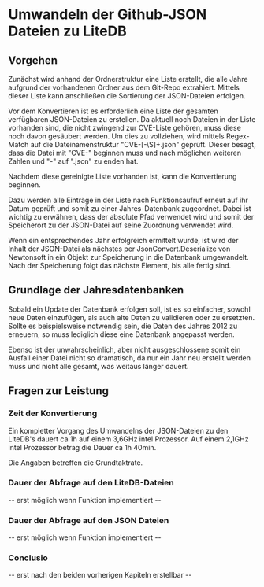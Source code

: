 # Umwandeln der Github-JSON Dateien zu LiteDB

## Vorgehen
Zunächst wird anhand der Ordnerstruktur eine Liste erstellt, die alle Jahre aufgrund der vorhandenen Ordner aus dem Git-Repo extrahiert.
Mittels dieser Liste kann anschließen die Sortierung der JSON-Dateien erfolgen.

Vor dem Konvertieren ist es erforderlich eine Liste der gesamten verfügbaren JSON-Dateien zu erstellen.
Da aktuell noch Dateien in der Liste vorhanden sind, die nicht zwingend zur CVE-Liste gehören, muss diese noch davon gesäubert werden.
Um dies zu vollziehen, wird mittels Regex-Match auf die Dateinamenstruktur "CVE-[-\S]+.json" geprüft.
Dieser besagt, dass die Datei mit "CVE-" beginnen muss und nach möglichen weiteren Zahlen und "-" auf ".json" zu enden hat.

Nachdem diese gereinigte Liste vorhanden ist, kann die Konvertierung beginnen.

Dazu werden alle Einträge in der Liste nach Funktionsaufruf erneut auf ihr Datum geprüft und somit zu einer Jahres-Datenbank zugeordnet.
Dabei ist wichtig zu erwähnen, dass der absolute Pfad verwendet wird und somit der Speicherort zu der JSON-Datei auf seine Zuordnung verwendet wird.

Wenn ein entsprechendes Jahr erfolgreich ermittelt wurde, ist wird der Inhalt der JSON-Datei als nächstes per JsonConvert.Deserialize von Newtonsoft in ein Objekt zur Speicherung in die Datenbank umgewandelt.
Nach der Speicherung folgt das nächste Element, bis alle fertig sind.

## Grundlage der Jahresdatenbanken
Sobald ein Update der Datenbank erfolgen soll, ist es so einfacher, sowohl neue Daten einzufügen, als auch alte Daten zu validieren oder zu ersetzten.
Sollte es beispielsweise notwendig sein, die Daten des Jahres 2012 zu erneuern, so muss lediglich diese eine Datenbank angepasst werden.

Ebenso ist der unwahrscheinlich, aber nicht ausgeschlossene somit ein Ausfall einer Datei nicht so dramatisch, da nur ein Jahr neu erstellt werden muss und nicht alle gesamt, was weitaus länger dauert.

## Fragen zur Leistung

### Zeit der Konvertierung
Ein kompletter Vorgang des Umwandelns der JSON-Dateien zu den LiteDB's dauert ca 1h auf einem 3,6GHz intel Prozessor.
Auf einem 2,1GHz intel Prozessor betrag die Dauer ca 1h 40min.

Die Angaben betreffen die Grundtaktrate.

### Dauer der Abfrage auf den LiteDB-Dateien
-- erst möglich wenn Funktion implementiert --

### Dauer der Abfrage auf den JSON Dateien
-- erst möglich wenn Funktion implementiert --

### Conclusio
-- erst nach den beiden vorherigen Kapiteln erstellbar --
